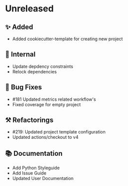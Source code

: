 # Unreleased

## ✨ Added

* Added cookiecutter-template for creating new project

## 🔩 Internal

* Update depdency constraints
* Relock dependencies

## 🐞 Bug Fixes

* #181 Updated metrics related workflow's
* Fixed coverage for empty project

## ⚒️ Refactorings

* #219: Updated project template configuration
* Updated actions/checkout to v4

## 📚 Documentation
* Add Python Styleguide
* Add Issue Guide
* Updated User Documentation
